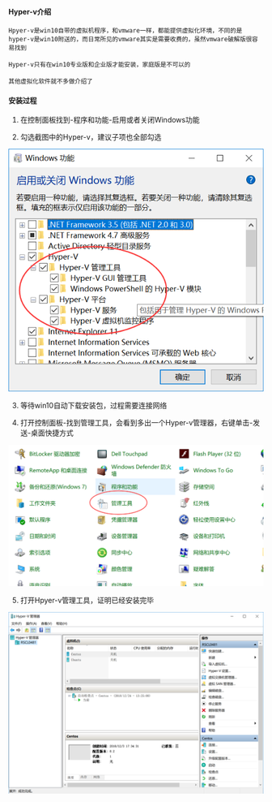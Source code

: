 #### Hyper-v介绍

    Hpyer-v是win10自带的虚拟机程序，和vmware一样，都能提供虚拟化环境，不同的是hyper-v是win10附送的，而日常所见的vmware其实是需要收费的，虽然vmware破解版很容易找到

    Hyper-v只有在win10专业版和企业版才能安装，家庭版是不可以的

    其他虚拟化软件就不多做介绍了

#### 安装过程
1. 在控制面板找到-程序和功能-启用或者关闭Windows功能

2. 勾选截图中的Hyper-v，建议子项也全部勾选

![截图](/运维文档/images/Hyper安装.png)

3. 等待win10自动下载安装包，过程需要连接网络

4. 打开控制面板-找到管理工具，会看到多出一个Hyper-v管理器，右键单击-发送-桌面快捷方式

![截图](/运维文档/images/Hyper管理工具.png)

5. 打开Hpyer-v管理工具，证明已经安装完毕

![截图](/运维文档/images/Hyper管理器界面.png)